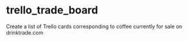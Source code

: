 # trello_trade_board
Create a list of Trello cards corresponding to coffee currently for sale on drinktrade.com
